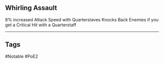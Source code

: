## Whirling Assault
8% increased Attack Speed with Quarterstaves
Knocks Back Enemies if you get a Critical Hit with a Quarterstaff

---
## Tags
#Notable
#PoE2
